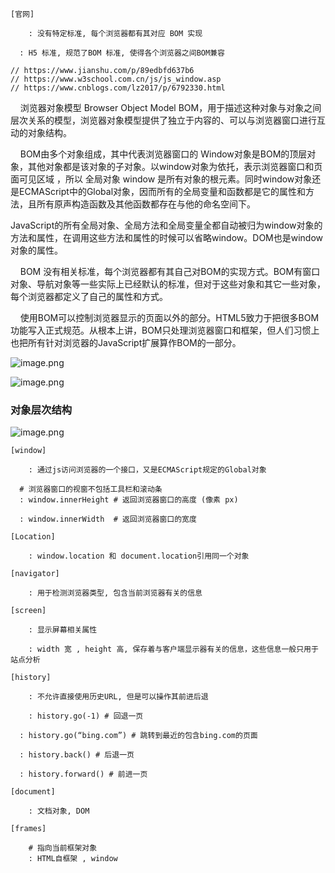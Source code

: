 
```
[官网]

	: 没有特定标准, 每个浏览器都有其对应 BOM 实现
  
  : H5 标准, 规范了BOM 标准, 使得各个浏览器之间BOM兼容

// https://www.jianshu.com/p/89edbfd637b6
// https://www.w3school.com.cn/js/js_window.asp
// https://www.cnblogs.com/lz2017/p/6792330.html
```

    浏览器对象模型 Browser Object Model BOM，用于描述这种对象与对象之间层次关系的模型，浏览器对象模型提供了独立于内容的、可以与浏览器窗口进行互动的对象结构。

    BOM由多个对象组成，其中代表浏览器窗口的 Window对象是BOM的顶层对象，其他对象都是该对象的子对象。以window对象为依托，表示浏览器窗口和页面可见区域 ，所以 全局对象 window 是所有对象的根元素。同时window对象还是ECMAScript中的Global对象，因而所有的全局变量和函数都是它的属性和方法，且所有原声构造函数及其他函数都存在与他的命名空间下。

JavaScript的所有全局对象、全局方法和全局变量全都自动被归为window对象的方法和属性，在调用这些方法和属性的时候可以省略window。DOM也是window对象的属性。

    BOM 没有相关标准，每个浏览器都有其自己对BOM的实现方式。BOM有窗口对象、导航对象等一些实际上已经默认的标准，但对于这些对象和其它一些对象，每个浏览器都定义了自己的属性和方式。

    使用BOM可以控制浏览器显示的页面以外的部分。HTML5致力于把很多BOM功能写入正式规范。从根本上讲，BOM只处理浏览器窗口和框架，但人们习惯上也把所有针对浏览器的JavaScript扩展算作BOM的一部分。

![image.png](http://localhost/it/front-end/1572564461443-db996128-cc1d-4388-9d73-201c9e039d7b.png#align=left&display=inline&height=230&name=image.png&originHeight=160&originWidth=518&size=17206&status=done&width=746)

![image.png](http://localhost/it/front-end/1572564543064-bb89998e-9fdd-40db-a4b7-2e994c8b9312.png#align=left&display=inline&height=81&name=image.png&originHeight=126&originWidth=1166&size=28020&status=done&width=746)

### 对象层次结构

![image.png](http://localhost/it/front-end/1572565704552-be4cd87c-b7eb-460d-8c58-800c93d041e8.png#align=left&display=inline&height=419&name=image.png&originHeight=361&originWidth=643&size=79402&status=done&width=746)

```
[window]

	: 通过js访问浏览器的一个接口，又是ECMAScript规定的Global对象

  # 浏览器窗口的视窗不包括工具栏和滚动条
  : window.innerHeight # 返回浏览器窗口的高度 (像素 px)

  : window.innerWidth  # 返回浏览器窗口的宽度

[Location]

	: window.location 和 document.location引用同一个对象

[navigator]

	: 用于检测浏览器类型, 包含当前浏览器有关的信息

[screen]

	: 显示屏幕相关属性

	: width 宽 , height 高, 保存着与客户端显示器有关的信息，这些信息一般只用于站点分析

[history]

	: 不允许直接使用历史URL, 但是可以操作其前进后退

	: history.go(-1) # 回退一页
  
  : history.go(“bing.com”) # 跳转到最近的包含bing.com的页面
  
  : history.back() # 后退一页
  
  : history.forward() # 前进一页

[document]

	: 文档对象, DOM

[frames]

	# 指向当前框架对象
	: HTML自框架 , window

```

